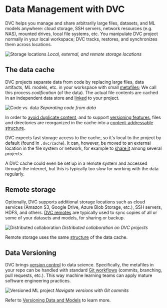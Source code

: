 # Data Management with DVC

DVC helps you manage and share arbitrarily large files, datasets, and ML models
anywhere: cloud storage, SSH servers, network resources (e.g. NAS), mounted
drives, local file systems, etc. You manipulate DVC project normally in your
local workspace; DVC tracks, restores, and synchronizes them across locations.

![Storage locations](/img/storage-locations.png) _Local, external, and remote
storage locations_

<!--
one page, no subtitles initially
one story that highlights DVC's workflow with data, building blocks
-->

## The data cache

<abbr>DVC projects</abbr> separate data from code by replacing large files, data
artifacts, ML models, etc. in your <abbr>workspace</abbr> with small
[metafiles]; We call this process _codification_ (of the data). The actual file
contents are cached in an independent data store and [linked] to your project.

![Code vs. data](/img/code-vs-data.png) _Separating code from data_

<admon type="info">

In order to [avoid duplicate content][linked], and to support
[versioning features](#data-versioning), files and directories are reorganized
in the cache into a [content-addressable structure].

[linked]: /doc/user-guide/data-management/large-dataset-optimization

</admon>

DVC expects fast storage access to the <abbr>cache</abbr>, so it's local to the
project by default (found in `.dvc/cache`). It can, however, be moved to an
external location in the file system or network, for example to [share it] among
several projects.

<admon type="tip">

A DVC cache could even be set up in a remote system and accessed through the
internet, but this is typically too slow for working with the data regularly.

</admon>

[metafiles]: /doc/user-guide/project-structure
[share it]: /doc/user-guide/how-to/share-a-dvc-cache
[content-addressable structure]:
  /doc/user-guide/project-structure/internal-files#structure-of-the-cache-directory

## Remote storage

Optionally, DVC supports additional storage locations such as cloud services
(Amazon S3, Google Drive, Azure Blob Storage, etc.), SSH servers, HDFS, and
others. [DVC remotes] are typically used to sync copies of all or some of your
datasets and models, for sharing or backup.

![Distributed collaboration](/img/distributed-collaboration.png) _Distributed
collaboration on DVC projects_

<admon type="info">

Remote storage uses the same [structure][content-addressable structure] of the
data cache.

</admon>

[dvc remotes]: /doc/command-reference/remote

## Data Versioning

DVC brings [version control] to data science. Specifically, the metafiles in
your repo can be handled with standard [Git workflows] (commits, branching, pull
requests, etc.). This way machine learning teams can apply mature software
engineering practices.

![Versioned ML project](/img/versioned-project.png) _Navigate versions with Git
commits_

<admon icon="book">

Refer to [Versioning Data and Models] to learn more.

[versioning data and models]: /doc/use-cases/versioning-data-and-models

</admon>

[version control]:
  https://www.atlassian.com/git/tutorials/what-is-version-control
[git workflows]: https://www.atlassian.com/git/tutorials/comparing-workflows

<!--
## Cloud versioning

_New in DVC 2.30.0 (see `dvc version`)_

To simplify remote data operations, DVC now supports native versioning of files
and directories on several cloud providers. This means that you can browse your
files normally as you would see them in your local workspace.
-->
